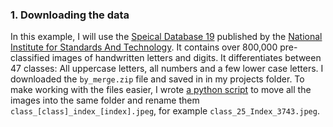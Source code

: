 ### 1. Downloading the data
In this example, I will use the [Speical Database 19](https://www.nist.gov/srd/nist-special-database-19) published by the [National Institute for Standards And Technology](https://www.nist.gov/). It contains over 800,000 pre-classified images of handwritten letters and digits. It differentiates between 47 classes: All uppercase letters, all numbers and a few lower case letters. I downloaded the `by_merge.zip` file and saved in in my projects folder. To make working with the files easier, I wrote [a python script]() to move all the images into the same folder and rename them `class_[class]_index_[index].jpeg`, for example `class_25_Index_3743.jpeg`. 